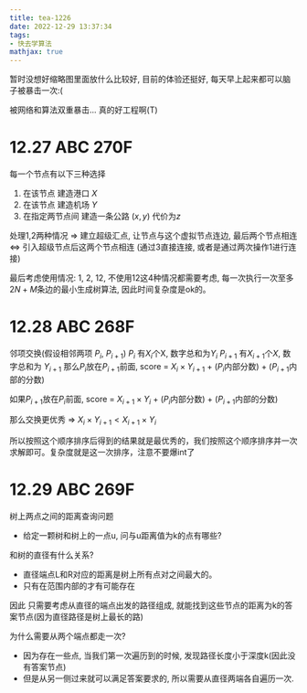 ```yaml
---
title: tea-1226
date: 2022-12-29 13:37:34
tags:
- 快去学算法
mathjax: true
---
```


暂时没想好缩略图里面放什么比较好, 目前的体验还挺好, 每天早上起来都可以脑子被暴击一次:(

被网络和算法双重暴击... 真的好工程啊(T)
<!--more-->

# 12.27 ABC 270F
每一个节点有以下三种选择
1. 在该节点 建造港口 $X$
2. 在该节点 建造机场 $Y$
3. 在指定两节点间 建造一条公路 $(x, y)$ 代价为$z$

处理1,2两种情况 => 建立超级汇点, 让节点与这个虚拟节点连边, 最后两个节点相连 <=> 引入超级节点后这两个节点相连 (通过3直接连接, 或者是通过两次操作1进行连接)

最后考虑使用情况: 1, 2, 12, 不使用12这4种情况都需要考虑, 每一次执行一次至多$2N+M$条边的最小生成树算法, 因此时间复杂度是ok的。


# 12.28 ABC 268F

邻项交换(假设相邻两项 $P_i$, $P_{i+1}$)
$P_i$ 有$X_i$个X, 数字总和为$Y_i$
$P_{i+1}$ 有$X_{i+1}$个$X$, 数字总和为 $Y_{i+1}$
那么$P_i$放在$P_{i+1}$前面, score = $X_i \times Y_{i+1}$ + ($P_i$内部分数) + ($P_{i+1}$内部的分数) 

如果$P_{i+1}$放在$P_i$前面, score = $X_{i+1} \times Y_i$ + ($P_i$内部分数) + ($P_{i+1}$内部的分数) 

那么交换更优秀 => $X_i \times Y_{i+1} < X_{i+1} \times Y_i$

所以按照这个顺序排序后得到的结果就是最优秀的，我们按照这个顺序排序并一次求解即可。复杂度就是这一次排序，注意不要爆int了


# 12.29 ABC 269F

树上两点之间的距离查询问题
- 给定一颗树和树上的一点u, 问与u距离值为k的点有哪些?


和树的直径有什么关系?
- 直径端点L和R对应的距离是树上所有点对之间最大的。
- 只有在范围内部的才有可能存在

因此 只需要考虑从直径的端点出发的路径组成, 就能找到这些节点的距离为k的答案节点(因为直径路径是树上最长的路)


为什么需要从两个端点都走一次?
- 因为存在一些点, 当我们第一次遍历到的时候, 发现路径长度小于深度k(因此没有答案节点)
- 但是从另一侧过来就可以满足答案要求的, 所以需要从直径两端各自遍历一次.
